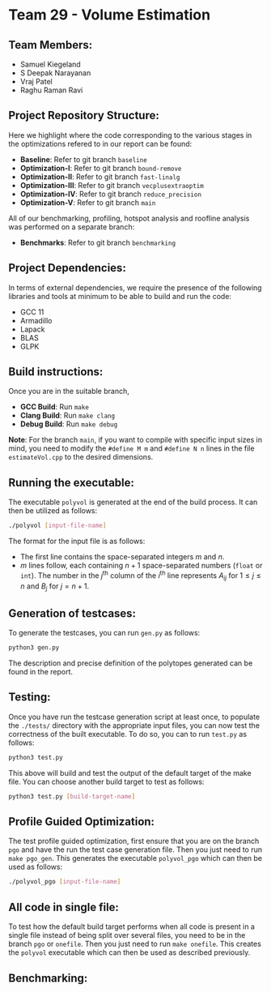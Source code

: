 # Team 29 - Volume Estimation
## Team Members:
- Samuel Kiegeland
- S Deepak Narayanan
- Vraj Patel
- Raghu Raman Ravi

## Project Repository Structure:
Here we highlight where the code corresponding to the various stages in the optimizations refered to in our report can be found:
- **Baseline**: Refer to git branch `baseline`
- **Optimization-I**: Refer to git branch `bound-remove`
- **Optimization-II**: Refer to git branch `fast-linalg`
- **Optimization-III**: Refer to git branch `vecplusextraoptim`
- **Optimization-IV**: Refer to git branch `reduce_precision`
- **Optimization-V**: Refer to git branch `main`

All of our benchmarking, profiling, hotspot analysis and roofline analysis was performed on a separate branch:
- **Benchmarks**: Refer to git branch `benchmarking`

## Project Dependencies:
In terms of external dependencies, we require the presence of the following libraries and tools at minimum to be able to build and run the code:
- GCC 11
- Armadillo
- Lapack
- BLAS
- GLPK

## Build instructions:
Once you are in the suitable branch, 
- **GCC Build**: Run `make`
- **Clang Build**: Run `make clang`
- **Debug Build**: Run `make debug`

**Note**: For the branch `main`, if you want to compile with specific input sizes in mind, you need to modify the `#define M m` and `#define N n` lines in the file `estimateVol.cpp` to the desired dimensions.  

## Running the executable:
The executable `polyvol` is generated at the end of the build process. It can then be utilized as follows:
```bash
./polyvol [input-file-name]
```

The format for the input file is as follows:
- The first line contains the space-separated integers $m$ and $n$.
- $m$ lines follow, each containing $n+1$ space-separated numbers (`float` or `int`). The number in the $j$<sup>th</sup> column of the $i$<sup>th</sup> line represents $A_{ij}$ for $1 \le j \le n$ and $B_j$ for $j=n+1$.

## Generation of testcases:
To generate the testcases, you can run `gen.py` as follows:
```bash
python3 gen.py
```

The description and precise definition of the polytopes generated can be found in the report. 

## Testing:
Once you have run the testcase generation script at least once, to populate the `./tests/` directory with the appropriate input files, you can now test the correctness of the built executable. To do so, you can to run `test.py` as follows:
```bash
python3 test.py
```

This above will build and test the output of the default target of the make file. You can choose another build target to test as follows:
```bash
python3 test.py [build-target-name]
```

## Profile Guided Optimization:
The test profile guided optimization, first ensure that you are on the branch `pgo` and have the run the test case generation file. Then you just need to run `make pgo_gen`. This generates the executable `polyvol_pgo` which can then be used as follows:
```bash
./polyvol_pgo [input-file-name]
```

## All code in single file:
To test how the default build target performs when all code is present in a single file instead of being split over several files, you need to be in the branch `pgo` or `onefile`. Then you just need to run `make onefile`. This creates the `polyvol` executable which can then be used as described previously. 

## Benchmarking: 
